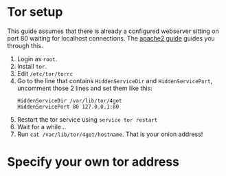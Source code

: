 # Tor setup
This guide assumes that there is already a configured webserver sitting on port 80 waiting for localhost connections. The <a href="https://git.lolcat.ca/lolcat/4get/src/branch/master/docs/apache2.md">apache2 guide</a> guides you through this.

1. Login as `root`.
2. Install `tor`.
3. Edit `/etc/tor/torrc`
4. Go to the line that contains `HiddenServiceDir` and `HiddenServicePort`, uncomment those 2 lines and set them like this: 
	```
	HiddenServiceDir /var/lib/tor/4get
	HiddenServicePort 80 127.0.0.1:80
	```
5. Restart the tor service using `service tor restart`
6. Wait for a while...
7. Run `cat /var/lib/tor/4get/hostname`. That is your onion address!

# Specify your own tor address
